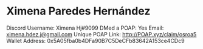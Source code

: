 # Ximena Paredes Hernández

Discord Username: Ximena Hj#9099
DMed a POAP: Yes
Email: ximena.hdez.j@gmail.com
Unique POAP Link: http://POAP.xyz/claim/osroa5
Wallet Address: 0x5A05fba0b4DFa90B7C5DeCFb83642A153ce4CDc9